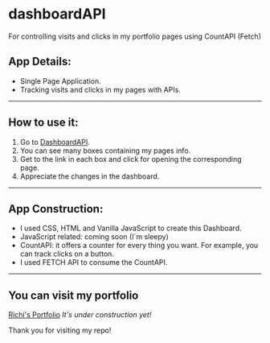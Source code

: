# dashboardAPI
For controlling visits and clicks in my portfolio pages using CountAPI (Fetch)

## App Details:

- Single Page Application.
- Tracking visits and clicks in my pages with APIs.
___

## How to use it:

1. Go to [DashboardAPI](richiprogramer.github.io/dashboard-api "Dashboard API").
2. You can see many boxes containing my pages info.
3. Get to the link in each box and click for opening the corresponding page.
4. Appreciate the changes in the dashboard.
___

## App Construction:

- I used CSS, HTML and Vanilla JavaScript to create this Dashboard.
- JavaScript related: coming soon (I´m sleepy)
- CountAPI: it offers a counter for every thing you want. For example, you can track clicks on a button.
- I used FETCH API to consume the CountAPI.
___

## You can visit my portfolio
[Richi's Portfolio](https://richiprogrammer.github.io/richi-portfolio/ "Visit my Portfolio!")
*It's under construction yet!*

Thank you for visiting my repo!
